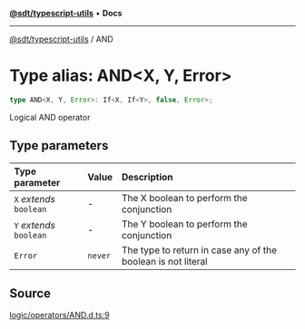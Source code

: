 [**@sdt/typescript-utils**](../README.md) • **Docs**

***

[@sdt/typescript-utils](../globals.md) / AND

# Type alias: AND\<X, Y, Error\>

```ts
type AND<X, Y, Error>: If<X, If<Y>, false, Error>;
```

Logical AND operator

## Type parameters

| Type parameter | Value | Description |
| :------ | :------ | :------ |
| `X` *extends* `boolean` | - | The X boolean to perform the conjunction |
| `Y` *extends* `boolean` | - | The Y boolean to perform the conjunction |
| `Error` | `never` | The type to return in case any of the boolean is not literal |

## Source

[logic/operators/AND.d.ts:9](https://github.com/sylvaindethier/typescript-utils/blob/8e5403ef6aee7077fe4c3a20af320ab84f9dedde/types/logic/operators/AND.d.ts#L9)
